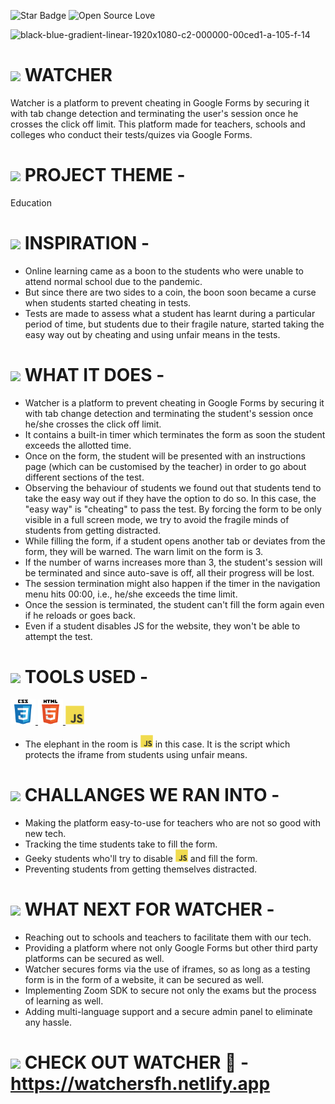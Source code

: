 ![Star Badge](https://img.shields.io/static/v1?label=%F0%9F%8C%9F&message=If%20Useful&style=style=flat&color=BC4E99)
![Open Source Love](https://badges.frapsoft.com/os/v1/open-source.svg?v=103)

![black-blue-gradient-linear-1920x1080-c2-000000-00ced1-a-105-f-14](https://user-images.githubusercontent.com/102956488/188299108-f9d56841-8dd8-4977-a63e-9cb2337a3d69.jpg)

# <img src="https://emojipedia-us.s3.dualstack.us-west-1.amazonaws.com/thumbs/160/apple/325/eagle_1f985.png" width="60"/> WATCHER
Watcher is a platform to prevent cheating in Google Forms by securing it with tab change detection and terminating the user's session once he crosses the click off limit.
This platform made for teachers, schools and colleges who conduct their tests/quizes via Google Forms.

#  <img src="https://emojipedia-us.s3.dualstack.us-west-1.amazonaws.com/thumbs/120/apple/325/artist-palette_1f3a8.png" width="43"/> PROJECT THEME -
Education

# <img src="https://emojipedia-us.s3.amazonaws.com/source/microsoft-teams/337/star-struck_1f929.png" width="45"/> INSPIRATION -
* Online learning came as a boon to the students who were unable to attend normal school due to the pandemic.
* But since there are two sides to a coin, the boon soon became a curse when students started cheating in tests.
* Tests are made to assess what a student has learnt during a particular period of time, but students due to their fragile nature, started taking the easy way out by cheating and using unfair means in the tests.

# <img src="https://emojipedia-us.s3.amazonaws.com/source/microsoft-teams/337/face-with-monocle_1f9d0.png" width="43"/> WHAT IT DOES -
* Watcher is a platform to prevent cheating in Google Forms by securing it with tab change detection and terminating the student's session once he/she crosses the click off limit.
* It contains a built-in timer which terminates the form as soon the student exceeds the allotted time.
* Once on the form, the student will be presented with an instructions page (which can be customised by the teacher) in order to go about different sections of the test.
* Observing the behaviour of students we found out that students tend to take the easy way out if they have the option to do so. In this case, the "easy way" is "cheating" to pass the test. By forcing the form to be only visible in a full screen mode, we try to avoid the fragile minds of students from getting distracted.
* While filling the form, if a student opens another tab or deviates from the form, they will be warned. The warn limit on the form is 3.
* If the number of warns increases more than 3, the student's session will be terminated and since auto-save is off, all their progress will be lost.
* The session termination might also happen if the timer in the navigation menu hits 00:00, i.e., he/she exceeds the time limit.
* Once the session is terminated, the student can't fill the form again even if he reloads or goes back.
* Even if a student disables JS for the website, they won't be able to attempt the test.

# <img src="https://emojipedia-us.s3.dualstack.us-west-1.amazonaws.com/thumbs/120/apple/325/gear_2699-fe0f.png" width="43"/> TOOLS USED -
<a href="https://www.w3schools.com/css/" target="_blank" rel="noreferrer"> <img src="https://raw.githubusercontent.com/devicons/devicon/master/icons/css3/css3-original-wordmark.svg" alt="css3" width="40" height="40"/>   <a href="https://www.w3.org/html/" target="_blank" rel="noreferrer"> <img src="https://raw.githubusercontent.com/devicons/devicon/master/icons/html5/html5-original-wordmark.svg" alt="html5" width="40" height="40"/> </a>   <a href="https://developer.mozilla.org/en-US/docs/Web/JavaScript" target="_blank" rel="noreferrer"> <img src="https://raw.githubusercontent.com/devicons/devicon/master/icons/javascript/javascript-original.svg" alt="javascript" width="30" height="30"/> </a>

* The elephant in the room is   <img src="https://raw.githubusercontent.com/devicons/devicon/master/icons/javascript/javascript-original.svg" alt="javascript" width="20" height="20"/>  in this case. It is the script which protects the iframe from students using unfair means.
  
# <img src="https://emojipedia-us.s3.amazonaws.com/source/microsoft-teams/337/exploding-head_1f92f.png" width="43"/> CHALLANGES WE RAN INTO -
* Making the platform easy-to-use for teachers who are not so good with new tech.
* Tracking the time students take to fill the form.
* Geeky students who'll try to disable <img src="https://raw.githubusercontent.com/devicons/devicon/master/icons/javascript/javascript-original.svg" alt="javascript" width="20" height="20"/> and fill the form.
* Preventing students from getting themselves distracted.
  
# <img src="https://emojipedia-us.s3.amazonaws.com/source/microsoft-teams/337/thinking-face_1f914.png" width="43"/> WHAT NEXT FOR WATCHER -
* Reaching out to schools and teachers to facilitate them with our tech.
* Providing a platform where not only Google Forms but other third party platforms can be secured as well.
* Watcher secures forms via the use of iframes, so as long as a testing form is in the form of a website, it can be secured as well.
* Implementing Zoom SDK to secure not only the exams but the process of learning as well.
* Adding multi-language support and a secure admin panel to eliminate any hassle.

# <img src="https://media0.giphy.com/media/MLyUJaZN3zlNWtSwDt/giphy.gif" width="53"/> CHECK OUT WATCHER 🦅 - https://watchersfh.netlify.app
